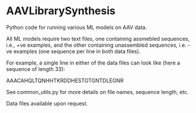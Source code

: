 # AAVLibrarySynthesis
Python code for running various ML models on AAV data.

All ML models require two text files, one containing assmebled sequences, i.e., +ve examples, and the other containing unassembled sequences, i.e. -ve examples (one sequence per line in both data files). 

For example, a single line in either of the data files can look like (here a sequence of length 33):

AAACAHQLTQNHHTKRDDHESTGTGNTDLEGNR

See common_utils.py for more details on file names, sequence length, etc.

Data files available upon request.

